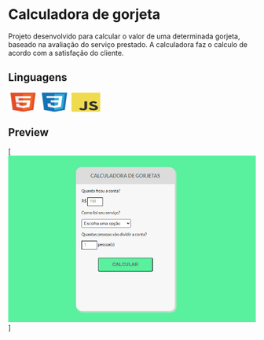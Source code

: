 # Calculadora de gorjeta

Projeto desenvolvido para calcular o valor de uma determinada gorjeta, baseado na avaliação do serviço prestado. A calculadora faz o calculo de acordo com a satisfação do cliente. 

## Linguagens

<div>
    <img align='center' height='40' width='60' title='HTML5' alt='html5' src='https://github.com/devicons/devicon/blob/master/icons/html5/html5-original.svg' />
    <img align='center' height='40' width='60' title='CSS3' alt='css3' src='https://github.com/devicons/devicon/blob/master/icons/css3/css3-original.svg' /> 
    <img align='center' height='40' width='60' title='javascript' alt='javascript' src='https://github.com/devicons/devicon/blob/master/icons/javascript/javascript-original.svg' />

  
</div> 

## Preview

[<img src="./src/imagem/calculadora.gif" alt="gif da tela inicial do projeto calculadora de gorjeta">]






